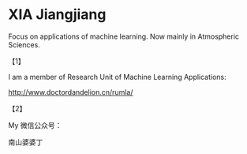 # XIA Jiangjiang

Focus on applications of machine learning. Now mainly in Atmospheric Sciences.



【1】

I am a member of Research Unit of Machine Learning Applications:

http://www.doctordandelion.cn/rumla/

【2】

My 微信公众号：

南山婆婆丁











